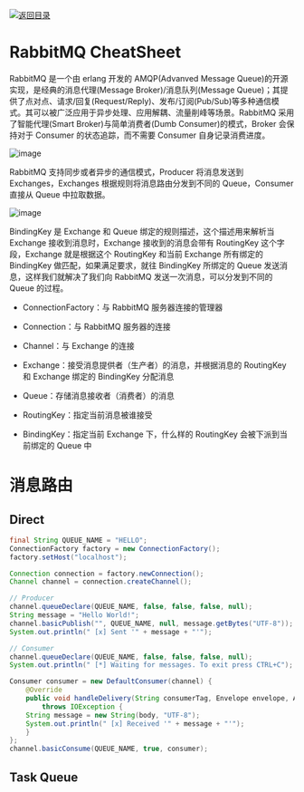 [![返回目录](https://parg.co/UCb)](https://github.com/wxyyxc1992/Awesome-CheatSheet)

# RabbitMQ CheatSheet

RabbitMQ 是一个由 erlang 开发的 AMQP(Advanved Message Queue)的开源实现，是经典的消息代理(Message Broker)/消息队列(Message Queue)；其提供了点对点、请求/回复(Request/Reply)、发布/订阅(Pub/Sub)等多种通信模式。其可以被广泛应用于异步处理、应用解耦、流量削峰等场景。RabbitMQ 采用了智能代理(Smart Broker)与简单消费者(Dumb Consumer)的模式，Broker 会保持对于 Consumer 的状态追踪，而不需要 Consumer 自身记录消费进度。

![image](https://user-images.githubusercontent.com/5803001/45857187-33faa180-bd8a-11e8-8917-730d896c428b.png)

RabbitMQ 支持同步或者异步的通信模式，Producer 将消息发送到 Exchanges，Exchanges 根据规则将消息路由分发到不同的 Queue，Consumer 直接从 Queue 中拉取数据。

![image](https://user-images.githubusercontent.com/5803001/45831462-05e97300-bd32-11e8-812e-3ce1e958e4ed.png)

BindingKey 是 Exchange 和 Queue 绑定的规则描述，这个描述用来解析当 Exchange 接收到消息时，Exchange 接收到的消息会带有 RoutingKey 这个字段，Exchange 就是根据这个 RoutingKey 和当前 Exchange 所有绑定的 BindingKey 做匹配，如果满足要求，就往 BindingKey 所绑定的 Queue 发送消息，这样我们就解决了我们向 RabbitMQ 发送一次消息，可以分发到不同的 Queue 的过程。

- ConnectionFactory：与 RabbitMQ 服务器连接的管理器

- Connection：与 RabbitMQ 服务器的连接

- Channel：与 Exchange 的连接

- Exchange：接受消息提供者（生产者）的消息，并根据消息的 RoutingKey 和 Exchange 绑定的 BindingKey 分配消息

- Queue：存储消息接收者（消费者）的消息

- RoutingKey：指定当前消息被谁接受

- BindingKey：指定当前 Exchange 下，什么样的 RoutingKey 会被下派到当前绑定的 Queue 中

# 消息路由

## Direct

```java
final String QUEUE_NAME = "HELLO";
ConnectionFactory factory = new ConnectionFactory();
factory.setHost("localhost");

Connection connection = factory.newConnection();
Channel channel = connection.createChannel();

// Producer
channel.queueDeclare(QUEUE_NAME, false, false, false, null);
String message = "Hello World!";
channel.basicPublish("", QUEUE_NAME, null, message.getBytes("UTF-8"));
System.out.println(" [x] Sent '" + message + "'");

// Consumer
channel.queueDeclare(QUEUE_NAME, false, false, false, null);
System.out.println(" [*] Waiting for messages. To exit press CTRL+C");

Consumer consumer = new DefaultConsumer(channel) {
    @Override
    public void handleDelivery(String consumerTag, Envelope envelope, AMQP.BasicProperties properties, byte[] body)
        throws IOException {
    String message = new String(body, "UTF-8");
    System.out.println(" [x] Received '" + message + "'");
    }
};
channel.basicConsume(QUEUE_NAME, true, consumer);
```

## Task Queue
